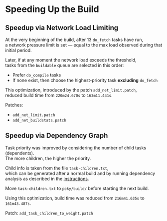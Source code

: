 # Speeding Up the Build

## Speedup via Network Load Limiting

At the very beginning of the build, after 13 `do_fetch` tasks have run,  
a network pressure limit is set — equal to the max load observed during that initial period.

Later, if at any moment the network load exceeds the threshold,  
tasks from the `buildable` queue are selected in this order:
- Prefer `do_compile` tasks  
- If none exist, then choose the highest-priority task **excluding** `do_fetch`

This optimization, introduced by the patch `add_net_limit.patch`,  
reduced build time from `220m24.670s` to `163m11.441s`.

Patches:  
- `add_net_limit.patch`  
- `add_net_buildstats.patch`

## Speedup via Dependency Graph

Task priority was improved by considering the number of child tasks (dependents).  
The more children, the higher the priority.

Child info is taken from the file `task-children.txt`,  
which can be generated after a normal build and by running dependency analysis as described in the [instructions](/src/dep_graph/wiki/dep_graph.md).

Move `task-children.txt` to `poky/build/` before starting the next build.

Using this optimization, build time was reduced from `216m41.635s` to `161m43.487s`.

Patch: `add_task_children_to_weight.patch`
